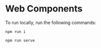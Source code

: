 # Web Components
To run locally, run the following commands:

``` npm run i ```

``` npm run serve ```
